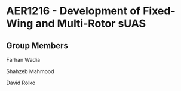 # AER1216 - Development of Fixed-Wing and Multi-Rotor sUAS

## Group Members
Farhan Wadia

Shahzeb Mahmood

David Rolko
